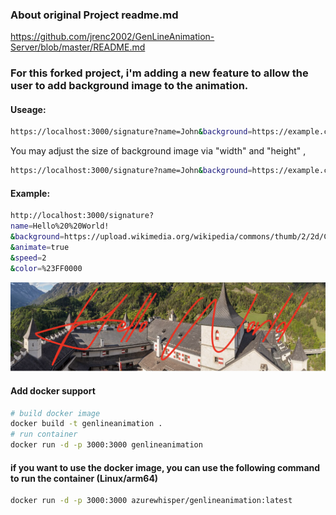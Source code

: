 ### About original Project readme.md
https://github.com/jrenc2002/GenLineAnimation-Server/blob/master/README.md


### For this forked project, i'm adding a new feature to allow the user to add background image to the animation.

#### Useage:
```bash
https://localhost:3000/signature?name=John&background=https://example.com/bg.png
```

You may adjust the size of background image via "width" and "height" ,

```bash
https://localhost:3000/signature?name=John&background=https://example.com/bg.png&width=500&height=200
```

#### Example:

```bash
http://localhost:3000/signature?
name=Hello%20%20World!
&background=https://upload.wikimedia.org/wikipedia/commons/thumb/2/2d/Castillo_de_Hohenwerfen%2C_Werfen%2C_Austria%2C_2019-05-17%2C_DD_143-149_PAN.jpg/1362px-Castillo_de_Hohenwerfen%2C_Werfen%2C_Austria%2C_2019-05-17%2C_DD_143-149_PAN.jpg
&animate=true
&speed=2
&color=%23FF0000
```   

![example](./example.png)

#### Add docker support

```bash
# build docker image
docker build -t genlineanimation .
# run container
docker run -d -p 3000:3000 genlineanimation
```

#### if you want to use the docker image, you can use the following command to run the container (Linux/arm64)

```bash
docker run -d -p 3000:3000 azurewhisper/genlineanimation:latest
```
